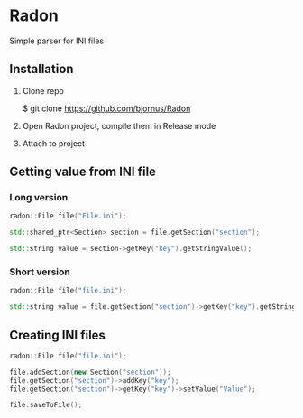 # Radon
Simple parser for INI files

## Installation
1. Clone repo
	
	$ git clone https://github.com/bjornus/Radon

2. Open Radon project, compile them in Release mode
3. Attach to project

## Getting value from INI file
### Long version
```cpp
radon::File file("File.ini");

std::shared_ptr<Section> section = file.getSection("section");

std::string value = section->getKey("key").getStringValue();
```
### Short version
```cpp
radon::File file("file.ini");

std::string value = file.getSection("section")->getKey("key").getStringValue();
```

## Creating INI files
```cpp
radon::File file("file.ini");

file.addSection(new Section("section"));
file.getSection("section")->addKey("key");
file.getSection("section")->getKey("key")->setValue("Value");

file.saveToFile();
```
